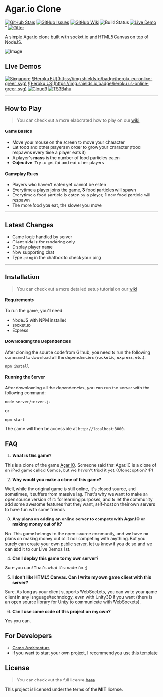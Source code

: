 Agar.io Clone
=============

[![GitHub Stars](https://img.shields.io/github/stars/huytd/agar.io-clone.svg)](https://github.com/huytd/agar.io-clone/stargazers)
[![GitHub Issues](https://img.shields.io/github/issues/huytd/agar.io-clone.svg)](https://github.com/huytd/agar.io-clone/issues)
[![GitHub Wiki](https://img.shields.io/badge/project-wiki-ff69b4.svg)](https://github.com/huytd/agar.io-clone/wiki/Home)
![Build Status](https://api.travis-ci.org/huytd/agar.io-clone.svg)
[![Live Demo](https://img.shields.io/badge/demo-online-green.svg)](#live-demo) "
[![Gitter](https://badges.gitter.im/Join%20Chat.svg)](https://gitter.im/huytd/agar.io-clone?utm_source=badge&utm_medium=badge&utm_campaign=pr-badge&utm_content=badge)

A simple Agar.io clone built with socket.io and HTML5 Canvas on top of NodeJS.

![Image](http://i.imgur.com/O3rP7cg.png)

## Live Demos
[![Singapore](https://img.shields.io/badge/singapore-offline-red.svg)](http://codedaily.vn:3000/) 
[![Heroku EU](https://img.shields.io/badge/heroku eu-online-green.svg)](https://agar-clone.herokuapp.com/) 
[![Heroku US](https://img.shields.io/badge/heroku us-online-green.svg)](https://agar-clone-us.herokuapp.com/) 
[![Cloud9](https://img.shields.io/badge/cloud9-offline-red.svg)](https://agar-io-clone-d3vont3ch.c9.io/) 
[![TS3Bahu](https://img.shields.io/badge/TS3Bahu-offline-red.svg)](http://agar.ts3bahu.com:3000)

---

## How to Play
>You can check out a more elaborated how to play on our [wiki](https://github.com/huytd/agar.io-clone/wiki/How-to-Play)

#### Game Basics
- Move your mouse on the screen to move your character
- Eat food and other players in order to grow your character (food respawns every time a player eats it)
- A player's **mass** is the number of food particles eaten
- **Objective**: Try to get fat and eat other players

#### Gameplay Rules
- Players who haven't eaten yet cannot be eaten
- Everytime a player joins the game, **3** food particles will spawn
- Everytime a food particle is eaten by a player, **1** new food particle will respawn
- The more food you eat, the slower you move

---

## Latest Changes
- Game logic handled by server
- Client side is for rendering only
- Display player name
- Now supporting chat 
- Type`-ping` in the chatbox to check your ping

---

## Installation
>You can check out a more detailed setup tutorial on our [wiki](https://github.com/huytd/agar.io-clone/wiki/Setup)

#### Requirements
To run the game, you'll need: 
- NodeJS with NPM installed
- socket.io 
- Express


#### Downloading the Dependencies
After cloning the source code from Github, you need to run the following command to download all the dependencies (socket.io, express, etc.).

```
npm install
```

#### Running the Server
After downloading all the dependencies, you can run the server with the following command:

```
node server/server.js
```

or

```
npm start
```

The game will then be accessible at `http://localhost:3000`.

## FAQ
1. **What is this game?**

  This is a clone of the game [Agar.IO](http://agar.io/). Someone said that Agar.IO is a clone of an iPad game called Osmos, but we haven't tried it yet. (Cloneception? :P)
  
2. **Why would you make a clone of this game?**

  Well, while the original game is still online, it's closed source, and sometimes, it suffers from massive lag. That's why we want to make an open source version of it: for learning purposes, and to let the community add some awesome features that they want, self-host on their own servers to have fun with some friends.
  
3. **Any plans on adding an online server to compete with Agar.IO or making money out of it?**

  No. This game belongs to the open-source community, and we have no plans on making money out of it nor competing with anything. But you surely can create your own public server, let us know if you do so and we can add it to our Live Demos list.
  
4. **Can I deploy this game to my own server?**

  Sure you can! That's what it's made for ;)
  
5. **I don't like HTML5 Canvas. Can I write my own game client with this server?**

  Sure. As long as your client supports WebSockets, you can write your game client in any language/technology, even with Unity3D if you want (there is an open source library for Unity to communicate with WebSockets).
  
6. **Can I use some code of this project on my own?**

  Yes you can.

## For Developers
 - [Game Architecture](https://github.com/huytd/agar.io-clone/wiki/Game-Architecture)
 - If you want to start your own project, I recommend you use [this template](https://github.com/huytd/node-online-game-template)

## License
>You can check out the full license [here](https://github.com/huytd/agar.io-clone/blob/master/LICENSE)

This project is licensed under the terms of the **MIT** license.
